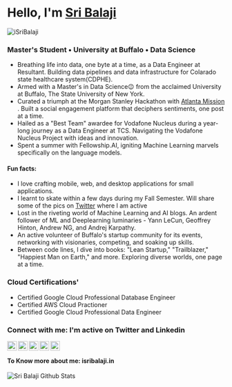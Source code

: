 <h1>Hello, I'm <a href="https://isribalaji.in/">Sri Balaji</a>
<!--   <img src="https://raw.githubusercontent.com/ABSphreak/ABSphreak/master/gifs/Hi.gif" width="30px"> -->
</h1>

<p align="left"> <img src="https://komarev.com/ghpvc/?username=iSriBalaji&label=Views&color=blue&style=flat" alt="iSriBalaji" /> </p>

### Master's Student • University at Buffalo • Data Science
- Breathing life into data, one byte at a time, as a Data Engineer at Resultant. Building data pipelines and data infrastructure for Colarado state healthcare system(CDPHE).
- Armed with a Master's in Data Science😉 from the acclaimed University at Buffalo, The State University of New York.
- Curated a triumph at the Morgan Stanley Hackathon with <a href="https://atlanta-mission.herokuapp.com/">Atlanta Mission</a> . Built a social engagement platform that deciphers sentiments, one post at a time.
- Hailed as a "Best Team" awardee for Vodafone Nucleus during a year-long journey as a Data Engineer at TCS. Navigating the Vodafone Nucleus Project with ideas and innovation.
- Spent a summer with Fellowship.AI, igniting Machine Learning marvels specifically on the language models.
#### Fun facts: 
- I love crafting mobile, web, and desktop applications for small applications.
- I learnt to skate within a few days during my Fall Semester. Will share some of the pics on [Twitter] where I am active
- Lost in the riveting world of Machine Learning and AI blogs. An ardent follower of ML and Deeplearning luminaries - Yann LeCun, Geoffrey Hinton, Andrew NG, and Andrej Karpathy.
- An active volunteer of Buffalo's startup community for its events, networking with visionaries, competing, and soaking up skills.
- Between code lines, I dive into books: "Lean Startup," "Trailblazer," "Happiest Man on Earth," and more. Exploring diverse worlds, one page at a time.
<!-- <a href="https://twitter.com/isribalaji">Twitter</a> -->

### Cloud Certifications'
* Certified Google Cloud Professional Database Engineer
* Certified AWS Cloud Practioner
* Certified Google Cloud Professional Data Engineer

### Connect with me: I'm active on Twitter and Linkedin

[<img align="left" alt="Sri Balaji Portfolio" width="22px" src="https://cdn-icons-png.flaticon.com/512/3884/3884864.png" />][website]
[<img align="left" alt="Sri Balaji | LinkedIn" width="22px" src="https://cdn-icons-png.flaticon.com/512/174/174857.png" />][linkedin]
[<img align="left" alt="Sri Balaji | Twitter" width="22px" src="https://cdn-icons-png.flaticon.com/512/733/733579.png" />][twitter]
[<img align="left" alt="Sri Balaji | WhatsApp" width="22px" src="https://cdn-icons-png.flaticon.com/512/733/733585.png" />][whatsapp]
[<img align="left" alt="Sri Balaji | Instagram" width="22px" src="https://cdn-icons-png.flaticon.com/512/174/174855.png" />][instagram]

[whatsapp]:https://wa.me/+17169863583
[website]: https://isribalaji.in/
[twitter]: https://twitter.com/isribalaji
[instagram]: https://www.instagram.com/isribalaji/
[linkedin]: https://www.linkedin.com/in/sri-balaji/
<br />

#### To Know more about me: isribalaji.in

<!---
### Good in Python and have done numerous projects using it
### Python Packages I've worked on
#### Numpy, Pandas, SciKit Learn, OpenCV, Tensorflow, Keras, Requests

### Frameworks
#### Django: 
- Built a microblogging platform with analytics and natural language processing
- Get the code in CallodineBlog repo

### Flutter Apps
- Developed numerous static mobile apps using Flutter

### <ins> Programming Languages: </ins>
#### C, Python, R, Octave, Flutter

### <ins> Web Technologies: </ins>
#### HTML, CSS, Bootstrap, Javascript, Django

### <ins> Database: </ins>
#### MySQL, Firebase, Oracle SQL, SQLlite, PostgreSQL

### <ins> Tools & Technologies: </ins>
#### Git, GitHub, Tableau, Machine Learning, Linux(Debian Based Distros), Jenkins(CI/CD), Apache Spark, Apache Airflow, Tableau, Shell Scripting, JIRA, Confluence, SharePoint

### <ins> Cloud Technologies: </ins>
#### Google Cloud(Data engineering products), AWS
-->

<img alt="Sri Balaji Github Stats" align = "left" src="https://github-readme-stats.vercel.app/api?username=iSriBalaji&show_icons=true&hide_border=false" />
<!-- [![Top Langs](https://github-readme-stats.vercel.app/api/top-langs/?username=isribalaji)](https://github.com/isribalaji/github-readme-stats) -->
